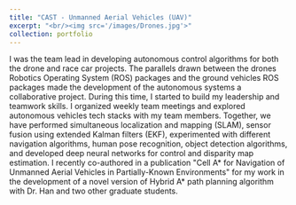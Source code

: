 ```yaml
---
title: "CAST - Unmanned Aerial Vehicles (UAV)"
excerpt: "<br/><img src='/images/Drones.jpg'>"
collection: portfolio
---
```


I was the team lead in developing autonomous control algorithms for both the drone and race car projects. The parallels drawn between the drones Robotics Operating System (ROS) packages and the ground vehicles ROS packages made the development of the autonomous systems a collaborative project. During this time, I started to build my leadership and teamwork skills. I organized weekly team meetings and explored autonomous vehicles tech stacks with my team members. Together, we have performed simultaneous localization and mapping (SLAM), sensor fusion using extended Kalman filters (EKF), experimented with different navigation algorithms, human pose recognition, object detection algorithms, and developed deep neural networks for control and disparity map estimation. I recently co-authored in a publication "Cell A* for Navigation of Unmanned Aerial Vehicles in Partially-Known Environments" for my work in the development of a novel version of Hybrid A* path planning algorithm with Dr. Han and two other graduate students.

